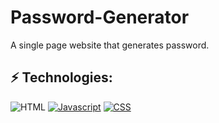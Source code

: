 # Password-Generator
A single page website that generates password.

 ## ⚡ Technologies:
<a><img alt="HTML" src="https://img.shields.io/badge/HTML%20-%23E34F26.svg?logo=html5&logoColor=white"></a>
<a href="#"><img alt="Javascript" src="https://img.shields.io/badge/Javascript%20-FFFFFF.svg?logo=javascript&logoColor=yellow"></a>
<a href="#"><img alt="CSS" src="https://img.shields.io/badge/CSS%20-1A3DEE.svg?logo=css&logoColor=blue"></a>
